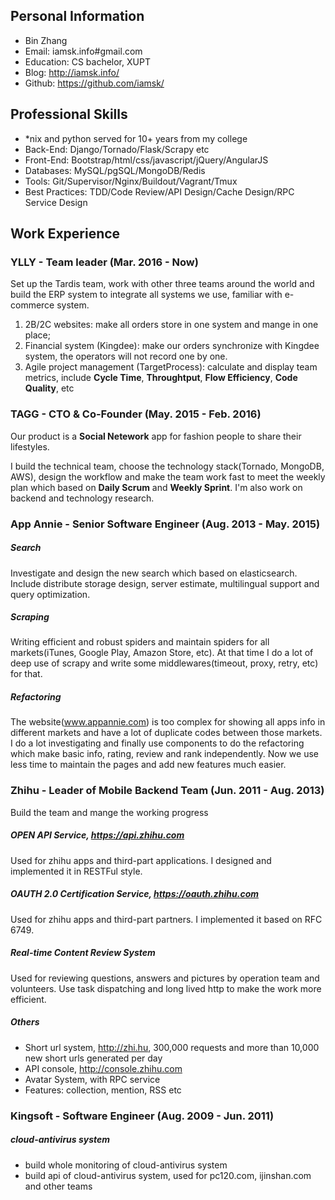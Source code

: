 ## Personal Information

- Bin Zhang
- Email: iamsk.info#gmail.com
- Education: CS bachelor, XUPT
- Blog: http://iamsk.info/
- Github: https://github.com/iamsk/

## Professional Skills

- \*nix and python served for 10+ years from my college
- Back-End: Django/Tornado/Flask/Scrapy etc
- Front-End: Bootstrap/html/css/javascript/jQuery/AngularJS
- Databases: MySQL/pgSQL/MongoDB/Redis
- Tools: Git/Supervisor/Nginx/Buildout/Vagrant/Tmux
- Best Practices: TDD/Code Review/API Design/Cache Design/RPC Service Design

## Work Experience

### YLLY - Team leader (Mar. 2016 - Now)

Set up the Tardis team, work with other three teams around the world and build the ERP system to integrate all systems we use, familiar with e-commerce system.

1. 2B/2C websites: make all orders store in one system and mange in one place;
2. Financial system (Kingdee): make our orders synchronize with Kingdee system, the operators will not record one by one.
3. Agile project management (TargetProcess): calculate and display team metrics, include **Cycle Time**, **Throughtput**, **Flow Efficiency**, **Code Quality**, etc

### TAGG - CTO & Co-Founder (May. 2015 - Feb. 2016)

Our product is a __Social Netework__ app for fashion people to share their lifestyles.

I build the technical team, choose the technology stack(Tornado, MongoDB, AWS), design the workflow and make the team work fast to meet the weekly plan which based on **Daily Scrum** and **Weekly Sprint**. I'm also work on backend and technology research.

### App Annie -  Senior Software Engineer (Aug. 2013 - May. 2015)

##### Search

Investigate and design the new search which based on elasticsearch. Include distribute storage design, server estimate, multilingual support and query optimization.

##### Scraping

Writing efficient and robust spiders and maintain spiders for all markets(iTunes, Google Play, Amazon Store, etc). At that time I do a lot of deep use of scrapy and write some middlewares(timeout, proxy, retry, etc) for that.

##### Refactoring

The website(www.appannie.com) is too complex for showing all apps info in different markets and have a lot of duplicate codes between those markets. I do a lot investigating and finally use components to do the refactoring which make basic info, rating, review and rank independently. Now we use less time to maintain the pages and add new features much easier.

### Zhihu -  Leader of Mobile Backend Team (Jun. 2011 - Aug. 2013)

Build the team and  mange the working progress

##### OPEN API Service, https://api.zhihu.com

Used for zhihu apps and third-part applications. I designed and implemented it in RESTFul style.

##### OAUTH 2.0 Certification Service, https://oauth.zhihu.com

Used for zhihu apps and third-part partners. I implemented it based on RFC 6749.

##### Real-time Content Review System

Used for reviewing questions, answers and pictures by operation team and volunteers. Use task dispatching and long lived http to make the work more efficient.

##### Others

* Short url system, http://zhi.hu, 300,000 requests and more than 10,000 new short urls generated per day
* API console, http://console.zhihu.com
* Avatar System, with RPC service
* Features: collection, mention, RSS etc

### Kingsoft - Software Engineer (Aug. 2009 - Jun. 2011)

##### cloud-antivirus system

* build whole monitoring of cloud-antivirus system 
* build api of cloud-antivirus system, used for pc120.com, ijinshan.com and other teams
